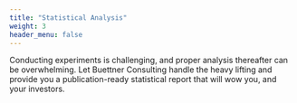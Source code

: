 ```yaml
---
title: "Statistical Analysis"
weight: 3
header_menu: false
---
```


Conducting experiments is challenging, and proper analysis thereafter can be overwhelming. Let Buettner Consulting handle the heavy lifting and provide you a publication-ready statistical report that will wow you, and your investors.

<!-- ![Nice picture to make you pay me ;-)](images/pexels-lukas-590016.jpeg) -->

